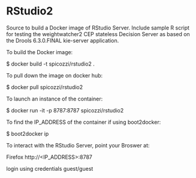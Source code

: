 # RStudio2

Source to build a Docker image of RStudio Server. Include sample R script for testing the weightwatcher2 CEP stateless Decision Server as based on the Drools 6.3.0.FINAL kie-server application.

To build the Docker image:

$ docker build -t spicozzi/rstudio2 .

To pull down the image on docker hub:

$ docker pull spicozzi/rstudio2

To launch an instance of the container:

$ docker run -it -p 8787:8787 spicozzi/rstudio2

To find the IP_ADDRESS of the container if using boot2docker:

$ boot2docker ip

To interact with the RStudio Server, point your Broswer at:

Firefox http://<IP_ADDRESS>:8787

login using credentials guest/guest

